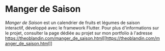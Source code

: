 # Manger de Saison

*Manger de Saison* est un calendrier de fruits et légumes de saison interactif, développé avec le framework Flutter.
Pour plus d'informations sur le projet, consulter la page dédiée au projet sur mon portfolio à l'adresse https://theoblandin.com/manger_de_saison.html[[https://theoblandin.com/manger_de_saison.html]]

